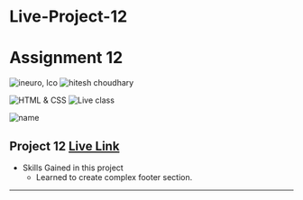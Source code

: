 # Live-Project-12

# Assignment 12

![ineuro, lco](https://img.shields.io/badge/iNeuron-LCO-green)
![hitesh choudhary](https://img.shields.io/badge/Hitesh--Choudhary-Full--stack--JS--bootcamp-red)

![HTML & CSS](https://img.shields.io/badge/HTML-CSS-orange)
![Live class](https://img.shields.io/badge/LIVE--CLASS-PROJECT--12-lightgrey)

![name](https://img.shields.io/badge/Sana--Quazi-lightgrey)

## Project 12 [Live Link]()

-   Skills Gained in this project
    -   Learned to create complex footer section.

---
